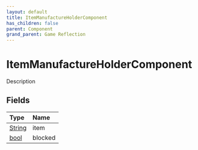 ```yaml
---
layout: default
title: ItemManufactureHolderComponent
has_children: false
parent: Component
grand_parent: Game Reflection
---
```

# ItemManufactureHolderComponent
Description 

## Fields

| Type | Name |
|:----------|:--------------|
| [String](/riftbreaker-wiki/docs/game-reflection/components/string/) | item |
| [bool](/riftbreaker-wiki/docs/game-reflection/components/bool/) | blocked |

